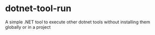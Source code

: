# dotnet-tool-run
A simple .NET tool to execute other dotnet tools without installing them globally or in a project
